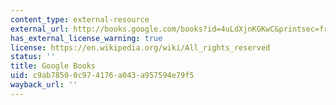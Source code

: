 ```yaml
---
content_type: external-resource
external_url: http://books.google.com/books?id=4uLdXjnKGKwC&printsec=frontcover&dq=Photon
has_external_license_warning: true
license: https://en.wikipedia.org/wiki/All_rights_reserved
status: ''
title: Google Books
uid: c9ab7850-0c97-4176-a043-a957594e79f5
wayback_url: ''
---
```

